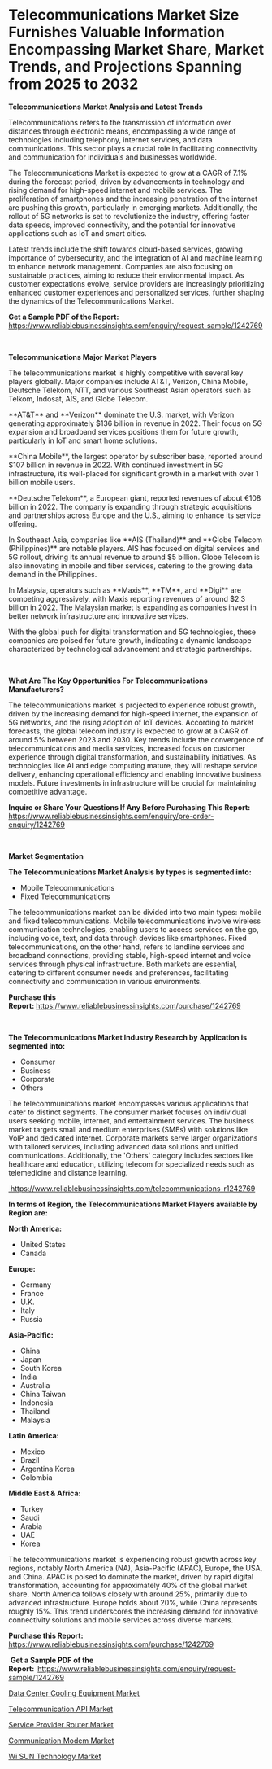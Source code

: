 <p><h1>Telecommunications Market Size Furnishes Valuable Information Encompassing Market Share, Market Trends, and Projections Spanning from 2025 to 2032</h1></p><p><strong>Telecommunications Market Analysis and Latest Trends</strong></p>
<p><p>Telecommunications refers to the transmission of information over distances through electronic means, encompassing a wide range of technologies including telephony, internet services, and data communications. This sector plays a crucial role in facilitating connectivity and communication for individuals and businesses worldwide.</p><p>The Telecommunications Market is expected to grow at a CAGR of 7.1% during the forecast period, driven by advancements in technology and rising demand for high-speed internet and mobile services. The proliferation of smartphones and the increasing penetration of the internet are pushing this growth, particularly in emerging markets. Additionally, the rollout of 5G networks is set to revolutionize the industry, offering faster data speeds, improved connectivity, and the potential for innovative applications such as IoT and smart cities.</p><p>Latest trends include the shift towards cloud-based services, growing importance of cybersecurity, and the integration of AI and machine learning to enhance network management. Companies are also focusing on sustainable practices, aiming to reduce their environmental impact. As customer expectations evolve, service providers are increasingly prioritizing enhanced customer experiences and personalized services, further shaping the dynamics of the Telecommunications Market.</p></p>
<p><strong>Get a Sample PDF of the Report:&nbsp;</strong> <a href="https://www.reliablebusinessinsights.com/enquiry/request-sample/1242769?utm_campaign=97&utm_medium=2&utm_source=Github&utm_content=ia&utm_term=08042025&utm_id=telecommunications">https://www.reliablebusinessinsights.com/enquiry/request-sample/1242769</a></p>
<p>&nbsp;</p>
<p><strong>Telecommunications Major Market Players</strong></p>
<p><p>The telecommunications market is highly competitive with several key players globally. Major companies include AT&T, Verizon, China Mobile, Deutsche Telekom, NTT, and various Southeast Asian operators such as Telkom, Indosat, AIS, and Globe Telecom. </p><p>**AT&T** and **Verizon** dominate the U.S. market, with Verizon generating approximately $136 billion in revenue in 2022. Their focus on 5G expansion and broadband services positions them for future growth, particularly in IoT and smart home solutions.</p><p>**China Mobile**, the largest operator by subscriber base, reported around $107 billion in revenue in 2022. With continued investment in 5G infrastructure, it’s well-placed for significant growth in a market with over 1 billion mobile users.</p><p>**Deutsche Telekom**, a European giant, reported revenues of about €108 billion in 2022. The company is expanding through strategic acquisitions and partnerships across Europe and the U.S., aiming to enhance its service offering.</p><p>In Southeast Asia, companies like **AIS (Thailand)** and **Globe Telecom (Philippines)** are notable players. AIS has focused on digital services and 5G rollout, driving its annual revenue to around $5 billion. Globe Telecom is also innovating in mobile and fiber services, catering to the growing data demand in the Philippines.</p><p>In Malaysia, operators such as **Maxis**, **TM**, and **Digi** are competing aggressively, with Maxis reporting revenues of around $2.3 billion in 2022. The Malaysian market is expanding as companies invest in better network infrastructure and innovative services.</p><p>With the global push for digital transformation and 5G technologies, these companies are poised for future growth, indicating a dynamic landscape characterized by technological advancement and strategic partnerships.</p></p>
<p>&nbsp;</p>
<p><strong>What Are The Key Opportunities For Telecommunications Manufacturers?</strong></p>
<p><p>The telecommunications market is projected to experience robust growth, driven by the increasing demand for high-speed internet, the expansion of 5G networks, and the rising adoption of IoT devices. According to market forecasts, the global telecom industry is expected to grow at a CAGR of around 5% between 2023 and 2030. Key trends include the convergence of telecommunications and media services, increased focus on customer experience through digital transformation, and sustainability initiatives. As technologies like AI and edge computing mature, they will reshape service delivery, enhancing operational efficiency and enabling innovative business models. Future investments in infrastructure will be crucial for maintaining competitive advantage.</p></p>
<p><strong>Inquire or Share Your Questions If Any Before Purchasing This Report:</strong> <a href="https://www.reliablebusinessinsights.com/enquiry/pre-order-enquiry/1242769?utm_campaign=97&utm_medium=2&utm_source=Github&utm_content=ia&utm_term=08042025&utm_id=telecommunications">https://www.reliablebusinessinsights.com/enquiry/pre-order-enquiry/1242769</a></p>
<p>&nbsp;</p>
<p><strong>Market Segmentation</strong></p>
<p><strong>The Telecommunications Market Analysis by types is segmented into:</strong></p>
<p><ul><li>Mobile Telecommunications</li><li>Fixed Telecommunications</li></ul></p>
<p><p>The telecommunications market can be divided into two main types: mobile and fixed telecommunications. Mobile telecommunications involve wireless communication technologies, enabling users to access services on the go, including voice, text, and data through devices like smartphones. Fixed telecommunications, on the other hand, refers to landline services and broadband connections, providing stable, high-speed internet and voice services through physical infrastructure. Both markets are essential, catering to different consumer needs and preferences, facilitating connectivity and communication in various environments.</p></p>
<p><strong>Purchase this Report:&nbsp;</strong><a href="https://www.reliablebusinessinsights.com/purchase/1242769?utm_campaign=97&utm_medium=2&utm_source=Github&utm_content=ia&utm_term=08042025&utm_id=telecommunications">https://www.reliablebusinessinsights.com/purchase/1242769</a></p>
<p>&nbsp;</p>
<p><strong>The Telecommunications Market Industry Research by Application is segmented into:</strong></p>
<p><ul><li>Consumer</li><li>Business</li><li>Corporate</li><li>Others</li></ul></p>
<p><p>The telecommunications market encompasses various applications that cater to distinct segments. The consumer market focuses on individual users seeking mobile, internet, and entertainment services. The business market targets small and medium enterprises (SMEs) with solutions like VoIP and dedicated internet. Corporate markets serve larger organizations with tailored services, including advanced data solutions and unified communications. Additionally, the 'Others' category includes sectors like healthcare and education, utilizing telecom for specialized needs such as telemedicine and distance learning.</p></p>
<p><a href="https://www.reliablebusinessinsights.com/telecommunications-r1242769?utm_campaign=97&utm_medium=2&utm_source=Github&utm_content=ia&utm_term=08042025&utm_id=telecommunications">&nbsp;https://www.reliablebusinessinsights.com/telecommunications-r1242769</a></p>
<p><strong>In terms of Region, the Telecommunications Market Players available by Region are:</strong></p>
<p>
    <p> <strong> North America: </strong>
        <ul>
            <li>United States</li>
            <li>Canada</li>
        </ul>
        </p> 
    <p> <strong> Europe: </strong>
        <ul>
            <li>Germany</li>
            <li>France</li>
            <li>U.K.</li>
            <li>Italy</li>
            <li>Russia</li>
        </ul>
        </p> 
    <p> <strong> Asia-Pacific: </strong>
        <ul>
            <li>China</li>
            <li>Japan</li>
            <li>South Korea</li>
            <li>India</li>
            <li>Australia</li>
            <li>China Taiwan</li>
            <li>Indonesia</li>
            <li>Thailand</li>
            <li>Malaysia</li>
        </ul>
        </p> 
    <p> <strong> Latin America: </strong>
        <ul>
            <li>Mexico</li>
            <li>Brazil</li>
            <li>Argentina Korea</li>
            <li>Colombia</li>
        </ul>
        </p> 
    <p> <strong> Middle East & Africa: </strong>
        <ul>
            <li>Turkey</li>
            <li>Saudi</li>
            <li>Arabia</li>
            <li>UAE</li>
            <li>Korea</li>
        </ul>
    </p>
    </p>
<p><p>The telecommunications market is experiencing robust growth across key regions, notably North America (NA), Asia-Pacific (APAC), Europe, the USA, and China. APAC is poised to dominate the market, driven by rapid digital transformation, accounting for approximately 40% of the global market share. North America follows closely with around 25%, primarily due to advanced infrastructure. Europe holds about 20%, while China represents roughly 15%. This trend underscores the increasing demand for innovative connectivity solutions and mobile services across diverse markets.</p></p>
<p><strong>Purchase this Report: </strong><a href="https://www.reliablebusinessinsights.com/purchase/1242769?utm_campaign=97&utm_medium=2&utm_source=Github&utm_content=ia&utm_term=08042025&utm_id=telecommunications">https://www.reliablebusinessinsights.com/purchase/1242769</a></p>
<p>&nbsp;<strong>Get a Sample PDF of the Report:&nbsp;&nbsp;</strong><a href="https://www.reliablebusinessinsights.com/enquiry/request-sample/1242769?utm_campaign=97&utm_medium=2&utm_source=Github&utm_content=ia&utm_term=08042025&utm_id=telecommunications">https://www.reliablebusinessinsights.com/enquiry/request-sample/1242769</a></p>
<p><strong></strong></p>
<p><p><a href="https://github.com/moorsdorak31/Market-Research-Report-List-1/blob/main/data-center-cooling-equipment-market.md?utm_campaign=97&utm_medium=2&utm_source=Github&utm_content=ia&utm_term=08042025&utm_id=telecommunications">Data Center Cooling Equipment Market</a></p><p><a href="https://github.com/kuciakkukalo/Market-Research-Report-List-1/blob/main/telecommunication-api-market.md?utm_campaign=97&utm_medium=2&utm_source=Github&utm_content=ia&utm_term=08042025&utm_id=telecommunications">Telecommunication API Market</a></p><p><a href="https://github.com/botocniveda/Market-Research-Report-List-1/blob/main/service-provider-router-market.md?utm_campaign=97&utm_medium=2&utm_source=Github&utm_content=ia&utm_term=08042025&utm_id=telecommunications">Service Provider Router Market</a></p><p><a href="https://github.com/taffouasaoka/Market-Research-Report-List-1/blob/main/communication-modem-market.md?utm_campaign=97&utm_medium=2&utm_source=Github&utm_content=ia&utm_term=08042025&utm_id=telecommunications">Communication Modem Market</a></p><p><a href="https://github.com/danitkeavyx7/Market-Research-Report-List-1/blob/main/wi-sun-technology-market.md?utm_campaign=97&utm_medium=2&utm_source=Github&utm_content=ia&utm_term=08042025&utm_id=telecommunications">Wi SUN Technology Market</a></p></p>
